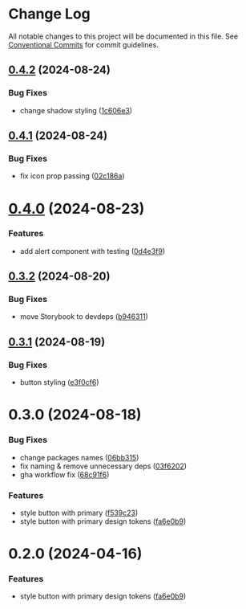 # Change Log

All notable changes to this project will be documented in this file.
See [Conventional Commits](https://conventionalcommits.org) for commit guidelines.

## [0.4.2](https://github.com/SAK74/opanuj-frontend-monorepo/compare/@sak74/core-components@0.4.1...@sak74/core-components@0.4.2) (2024-08-24)

### Bug Fixes

- change shadow styling ([1c606e3](https://github.com/SAK74/opanuj-frontend-monorepo/commit/1c606e344fccf1ba952dc150cc49bd95ca1db1ad))

## [0.4.1](https://github.com/SAK74/opanuj-frontend-monorepo/compare/@sak74/core-components@0.4.0...@sak74/core-components@0.4.1) (2024-08-24)

### Bug Fixes

- fix icon prop passing ([02c186a](https://github.com/SAK74/opanuj-frontend-monorepo/commit/02c186ad05fd135f001e0f9caf74f317c244ca66))

# [0.4.0](https://github.com/SAK74/opanuj-frontend-monorepo/compare/@sak74/core-components@0.3.2...@sak74/core-components@0.4.0) (2024-08-23)

### Features

- add alert component with testing ([0d4e3f9](https://github.com/SAK74/opanuj-frontend-monorepo/commit/0d4e3f9e571a800e984513c6d13f89922da00220))

## [0.3.2](https://github.com/przeprogramowani/opanuj-frontend-monorepo/compare/@sak74/core-components@0.3.1...@sak74/core-components@0.3.2) (2024-08-20)

### Bug Fixes

- move Storybook to devdeps ([b946311](https://github.com/przeprogramowani/opanuj-frontend-monorepo/commit/b946311a732e867d051512b4ff0ec26db128a599))

## [0.3.1](https://github.com/przeprogramowani/opanuj-frontend-monorepo/compare/@sak74/core-components@0.3.0...@sak74/core-components@0.3.1) (2024-08-19)

### Bug Fixes

- button styling ([e3f0cf6](https://github.com/przeprogramowani/opanuj-frontend-monorepo/commit/e3f0cf62094fad0d2cc50026f765e4bd67a66b9e))

# 0.3.0 (2024-08-18)

### Bug Fixes

- change packages names ([06bb315](https://github.com/przeprogramowani/opanuj-frontend-monorepo/commit/06bb315d61bfaa1e12a8c079efd0f960dbfe1d95))
- fix naming & remove unnecessary deps ([03f6202](https://github.com/przeprogramowani/opanuj-frontend-monorepo/commit/03f620233a6938f27de94d3a48182d7633343419))
- gha workflow fix ([68c91f6](https://github.com/przeprogramowani/opanuj-frontend-monorepo/commit/68c91f6953f82231cd57b2fb6990a06cb7e62bb2))

### Features

- style button with primary ([f539c23](https://github.com/przeprogramowani/opanuj-frontend-monorepo/commit/f539c237526238d9838f90bb728720f3dec9b204))
- style button with primary design tokens ([fa6e0b9](https://github.com/przeprogramowani/opanuj-frontend-monorepo/commit/fa6e0b91e25eb542d3be8724b2d70f3540ae85ac))

# 0.2.0 (2024-04-16)

### Features

- style button with primary design tokens ([fa6e0b9](https://github.com/przeprogramowani/opanuj-frontend-monorepo/commit/fa6e0b91e25eb542d3be8724b2d70f3540ae85ac))
